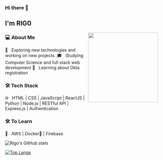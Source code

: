 ### Hi there 👋<h2> I'm RIG0</h2>
<img align='right' src="https://media.giphy.com/media/M9gbBd9nbDrOTu1Mqx/giphy.gif" width="230">

<h3>💻 About Me </h3>
 🤔 &nbsp; Exploring new technologies and working on new projects.
 🎓 &nbsp; Studying Computer Science and full stack web development
 🌱 &nbsp; Learning about Okta registration 

<h3>🛠 Tech Stack</h3>
 🌐 &nbsp; HTML | CSS | JavaScript | ReactJS | Python | Node.js | RESTful API | Express.js | Authentication 

<!--
- 🛢 &nbsp; PostgreSQL 
- 🔧 &nbsp; Git | Linux
- 🖥 &nbsp; Responsive Design
-->



<h3>🛠 To Learn</h3>

 🔧 &nbsp; AWS | Docker🐳 | Firebase 

![Rigo's GitHub stats](https://github-readme-stats.vercel.app/api?username=rigo0523&show_icons=true&theme=radical)

[![Top Langs](https://github-readme-stats.vercel.app/api/top-langs/?username=rigo0523&layout=compact)](https://github.com/rigo0523/github-readme-stats)

